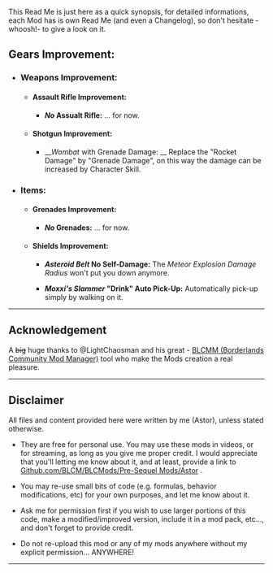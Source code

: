 This Read Me is just here as a quick synopsis, for detailed informations, each Mod has is own Read Me (and even a Changelog), so don't hesitate -whoosh!- to give a look on it.

## Gears Improvement:

- ### Weapons Improvement:

  - #### Assault Rifle Improvement: 

    - __*No* Assualt Rifle:__ ... for now. 
  
  - #### Shotgun Improvement:

    - __*Wombat* with Grenade Damage: __ Replace the "Rocket Damage" by "Grenade Damage", on this way the damage can be increased by Character Skill.

- ### Items:

  - #### Grenades Improvement:

     - __*No* Grenades:__ ... for now.

  - #### Shields Improvement:

     - __*Asteroid Belt* No Self-Damage:__ The *Meteor Explosion Damage Radius* won't put you down anymore.

    - __*Moxxi's Slammer* "Drink" Auto Pick-Up:__ Automatically pick-up simply by walking on it.

* * * * *
 
## Acknowledgement

A ~~big~~ huge thanks to @LightChaosman and his great - [BLCMM (Borderlands Community Mod Manager)](https://github.com/BLCM/BLCMods/wiki/Borderlands-Community-Mod-Manager) tool who make the Mods creation a real pleasure. 

 * * * * *
 
## Disclaimer

All files and content provided here were written by me (Astor), unless stated otherwise.

- They are free for personal use. You may use these mods in videos, or for streaming, as long as you give me proper credit. I would appreciate that you'll letting me know about it, and at least, provide a link to [Github.com/BLCM/BLCMods/Pre-Sequel Mods/Astor](https://github.com/BLCM/BLCMods/tree/master/Pre%20Sequel%20Mods/Astor) .

- You may re-use small bits of code (e.g. formulas, behavior modifications, etc) for your own purposes, and let me know about it. 

- Ask me for permission first if you wish to use larger portions of this code, make a modified/improved version, include it in a mod pack, etc..., and don't forget to provide credit.

- Do not re-upload this mod or any of my mods anywhere without my explicit permission... ANYWHERE!

 * * * * *
